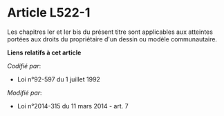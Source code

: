 # Article L522-1

Les chapitres Ier et Ier bis du présent titre sont applicables aux atteintes portées aux droits du propriétaire d'un dessin
ou modèle communautaire.

**Liens relatifs à cet article**

_Codifié par_:

  - Loi n°92-597 du 1 juillet 1992

_Modifié par_:

  - Loi n°2014-315 du 11 mars 2014 - art. 7
